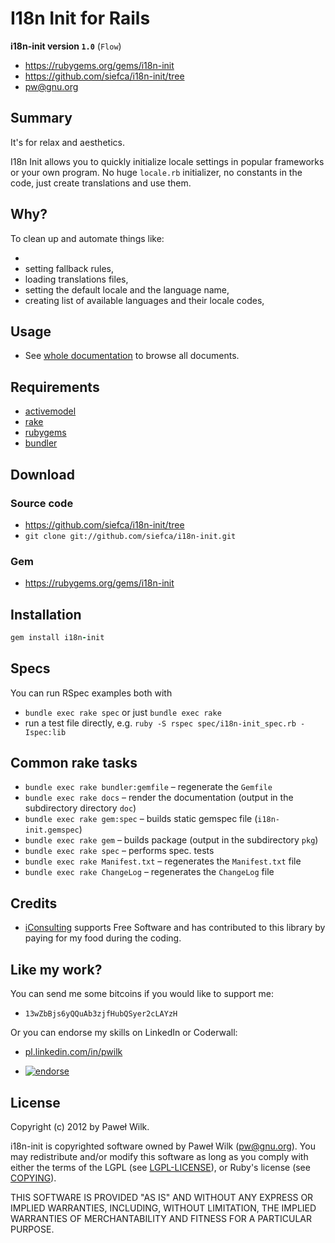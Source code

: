 I18n Init for Rails
=======================

**i18n-init version `1.0`** (`Flow`)

* https://rubygems.org/gems/i18n-init
* https://github.com/siefca/i18n-init/tree
* pw@gnu.org


Summary
-------

It's for relax and aesthetics.

I18n Init allows you to quickly initialize locale settings in popular frameworks
or your own program. No huge `locale.rb` initializer, no constants in the code,
just create translations and use them.

Why?
----

To clean up and automate things like:

* 
* setting fallback rules,
* loading translations files,
* setting the default locale and the language name,
* creating list of available languages and their locale codes,


Usage
-----


* See [whole documentation](http://rubydoc.info/gems/i18n-init/) to browse all documents.

Requirements
------------

* [activemodel](https://rubygems.org/gems/activemodel)
* [rake](https://rubygems.org/gems/rake)
* [rubygems](http://docs.rubygems.org/)
* [bundler](http://gembundler.com/)

Download
--------

### Source code ###

* https://github.com/siefca/i18n-init/tree
* `git clone git://github.com/siefca/i18n-init.git`

### Gem ###

* https://rubygems.org/gems/i18n-init

Installation
------------

```ruby
gem install i18n-init
```

Specs
-----

You can run RSpec examples both with

* `bundle exec rake spec` or just `bundle exec rake`
* run a test file directly, e.g. `ruby -S rspec spec/i18n-init_spec.rb -Ispec:lib`

Common rake tasks
-----------------

* `bundle exec rake bundler:gemfile` – regenerate the `Gemfile`
* `bundle exec rake docs` – render the documentation (output in the subdirectory directory `doc`)
* `bundle exec rake gem:spec` – builds static gemspec file (`i18n-init.gemspec`)
* `bundle exec rake gem` – builds package (output in the subdirectory `pkg`)
* `bundle exec rake spec` – performs spec. tests
* `bundle exec rake Manifest.txt` – regenerates the `Manifest.txt` file
* `bundle exec rake ChangeLog` – regenerates the `ChangeLog` file

Credits
-------

* [iConsulting](http://www.iconsulting.pl/) supports Free Software and has contributed to this library by paying for my food during the coding.

Like my work?
-------------

You can send me some bitcoins if you would like to support me:

* `13wZbBjs6yQQuAb3zjfHubQSyer2cLAYzH`

Or you can endorse my skills on LinkedIn or Coderwall:

* [pl.linkedin.com/in/pwilk](http://www.linkedin.com/profile/view?id=4251568#profile-skills)

* [![endorse](http://api.coderwall.com/siefca/endorsecount.png)](http://coderwall.com/siefca)

License
-------

Copyright (c) 2012 by Paweł Wilk.

i18n-init is copyrighted software owned by Paweł Wilk (pw@gnu.org).
You may redistribute and/or modify this software as long as you
comply with either the terms of the LGPL (see [LGPL-LICENSE](http://rubydoc.info/gems/i18n-init/file/docs/LGPL-LICENSE)),
or Ruby's license (see [COPYING](http://rubydoc.info/gems/i18n-init/file/docs/COPYING)).

THIS SOFTWARE IS PROVIDED "AS IS" AND WITHOUT ANY EXPRESS
OR IMPLIED WARRANTIES, INCLUDING, WITHOUT LIMITATION,
THE IMPLIED WARRANTIES OF MERCHANTABILITY AND FITNESS
FOR A PARTICULAR PURPOSE.
